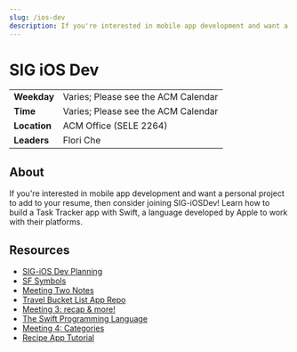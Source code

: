```yaml
---
slug: /ios-dev
description: If you're interested in mobile app development and want a personal project to add to your resume, then consider joining SIG-iOSDev!
---
```


# SIG iOS Dev

|              |                                                |
| ------------ | ---------------------------------------------- |
| **Weekday**  | Varies; Please see the ACM Calendar            |
| **Time**     | Varies; Please see the ACM Calendar            |
| **Location** | ACM Office (SELE 2264)                         |
| **Leaders**  | Flori Che                                      |

## About

If you're interested in mobile app development and want a personal project to add to your resume, then consider joining SIG-iOSDev! Learn how to build a Task Tracker app with Swift, a language developed by Apple to work with their platforms.

## Resources

- [SIG-iOS Dev Planning](https://docs.google.com/document/d/1II31rwvdWBDVDmUax1QBunwKA7-3uCWXaJ8RCXvV3H0/edit)
- [SF Symbols](https://developer.apple.com/sf-symbols/)
- [Meeting Two Notes](https://docs.google.com/document/d/1CGFNX1m0dd2wE6t3aa85ceQ0oEnNmIgVZ97a89OERF4/edit)
- [Travel Bucket List App Repo](https://github.com/acm-uic/TravelBucketList/tree/testingBranch)
- [Meeting 3: recap & more!](https://docs.google.com/presentation/d/1xWQefIzrb7EzqlRkW2l1i3VKOIbu1Hu49Sc-R4APDgY/edit#slide=id.p)
- [The Swift Programming Language](https://docs.swift.org/swift-book/documentation/the-swift-programming-language/)
- [Meeting 4: Categories](https://docs.google.com/presentation/d/1WocCKluo2bZx7TQ86A9Uw1t_4DqweSUpSi0s8Q1vFzg/edit?usp=sharing)
- [Recipe App Tutorial](https://youtu.be/uqkUumqFiF8)
